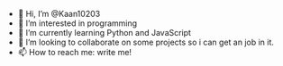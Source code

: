 - 👋 Hi, I’m @Kaan10203
- 👀 I’m interested in programming
- 🌱 I’m currently learning Python and JavaScript
- 💞️ I’m looking to collaborate on some projects so i can get an job in it.
- 📫 How to reach me: write me!

<!---
Kaan10203/Kaan10203 is a ✨ special ✨ repository because its `README.md` (this file) appears on your GitHub profile.
You can click the Preview link to take a look at your changes.
--->
